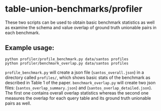 # table-union-benchmarks/profiler

These two scripts can be used to obtain basic benchmark statistics as well as examine the schema and value overlap of ground truth unionable pairs in each benchmark.

## Example usage:

```
python profiler/profile_benchmark.py data/santos profiles
python profiler/benchmark_overlap.py data/santos profiles
```

`profile_benchmark.py` will create a json file (`santos_overall.json`) in a directory called `profiles/`, which shows basic stats of the benchmark as described in Table 1 of the paper. 
`benchmark_overlap.py` will create two json files: (`santos_overlap_summary.json`) and (`santos_overlap_detailed.json`). The first one contains overall overlap statistics whereas the second one measures the overlap for each query table and its ground truth unionable pairs as well.



